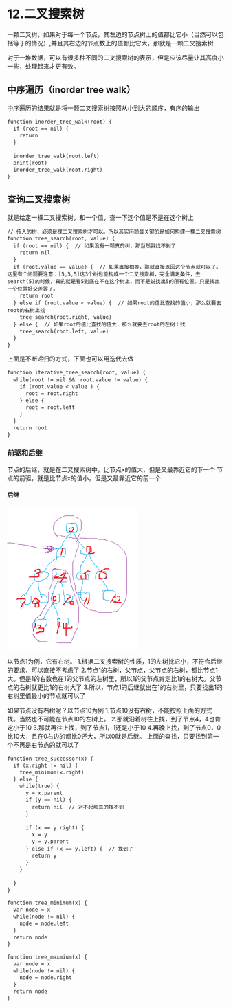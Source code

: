 # 12.二叉搜索树

一颗二叉树，如果对于每一个节点，其左边的节点树上的值都比它小（当然可以包括等于的情况）,并且其右边的节点数上的值都比它大，那就是一颗二叉搜索树

对于一堆数据，可以有很多种不同的二叉搜索树的表示，但是应该尽量让其高度小一些，处理起来才更有效。

## 中序遍历（inorder tree walk）
中序遍历的结果就是将一颗二叉搜索树按照从小到大的顺序，有序的输出

```
function inorder_tree_walk(root) {
  if (root == nil) {
    return
  }

  inorder_tree_walk(root.left)
  print(root)
  inorder_tree_walk(root.right)
}
```

## 查询二叉搜索树
就是给定一棵二叉搜索树，和一个值，查一下这个值是不是在这个树上

```
// 传入的树，必须是棵二叉搜索树才可以。所以其实问题最关键的是如何构建一棵二叉搜索树
function tree_search(root, value) {
  if (root == nil) {  // 如果没有一颗真的树，那当然就找不到了
    return nil
  }
  if (root.value == value) {  // 如果直接相等，那就直接返回这个节点就可以了。这里有个问题要注意：[5,5,5]这3个树也能构成一个二叉搜索树，完全满足条件，去search(5)的时候，真的就是看5到底在不在这个树上，而不是说找出5的所有位置。只是找出一个位置好交差罢了。
    return root
  } else if (root.value < value) {  // 如果root的值比查找的值小，那么就要去root的右树上找
    tree_search(root.right, value)
  } else {  // 如果root的值比查找的值大，那么就要去root的左树上找
    tree_search(root.left, value)
  }
}
```

上面是不断递归的方式，下面也可以用迭代去做

```
function iterative_tree_search(root, value) {
  while(root != nil &&　root.value != value) {
    if (root.value < value ) {
      root = root.right
    } else {
      root = root.left
    }
  }
  return root
}
```


### 前驱和后继

节点的后继，就是在二叉搜索树中，比节点x的值大，但是又最靠近它的下一个
节点的前驱，就是比节点x的值小，但是又最靠近它的前一个

#### 后继

![后继](./img/后继.png)

以节点1为例，它有右树。
1.根据二叉搜索树的性质，1的左树比它小，不符合后继的要求，可以直接不考虑了
2.节点1的右树，父节点，父节点的右树，都比节点1大。但是1的右数也在1的父节点的左树里，所以1的父节点肯定比1的右树大。父节点的右树就更比1的右树大了
3.所以，节点1的后继就出在1的右树里，只要找出1的右树里值最小的节点就可以了

如果节点没有右树呢？以节点10为例
1.节点10没有右树，不能按照上面的方式找。当然也不可能在节点10的左树上。
2.那就沿着树往上找，到了节点4，4也肯定小于10
3.那就再往上找，到了节点1，1还是小于10
4.再晚上找，到了节点0，0比10大，且在0右边的都比0还大，所以0就是后继。
上面的查找，只要找到第一个不再是右节点的就可以了

```
function tree_successor(x) {
  if (x.right != nil) {
    tree_minimum(x.right)
  } else {
    while(true) {
      y = x.parent
      if (y == nil) {
        return nil  // 对不起那真的找不到
      }

      if (x == y.right) {
        x = y
        y = y.parent
      } else if (x == y.left) {  // 找到了
        return y
      }
    }
    
  }
}
```

```
function tree_minimum(x) {
  var node = x
  while(node != nil) {
    node = node.left
  }
  return node
}
```

```
function tree_maxmium(x) {
  var node = x
  while(node != nil) {
    node = node.right
  }
  return node
}
```